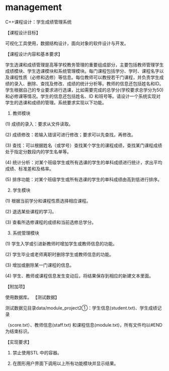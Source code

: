 # management
C++课程设计：学生成绩管理系统

【课程设计目标】

可视化工具使用，数据结构设计，面向对象的软件设计与开发。

【课程设计内容和基本要求】

学生选课和成绩管理是高等学校教务管理的重要组成部分，主要包括教师管理学生成绩模块、学生选课模块和系统管理模块。每门课程包括学分、学时、课程名字以及课程性质（必修和选修）等信息。每位教师可以教授若干门课程，并负责学生成绩的录入、删除、查找及修改、成绩的统计分析等。教师的信息还包括姓名和ID。学生根据自己的专业要求进行选课，比如需要完成的总学分(学校要求总学分为50) 和必修课等情况。学生的信息还包括姓名、ID 和班号等。请设计一个系统实现对学生的选课和成绩的管理。系统要求实现以下功能。

1. 教师模块

(1) 成绩的录入：要求从文件读取。

(2) 成绩修改：若输入错误可进行修改；要求可以先查找，再修改。

(3) 查找：可以根据姓名（或学号）查找某个学生的课程成绩，查找某门课程成绩处于指定分数段内的学生名单等。

(4) 统计分析：对某个班级学生或所有选课的学生的单科成绩进行统计，求出平均成绩、标准差和及格率。

(5) 排序功能：对某个班级学生或所有选课的学生的单科成绩由高到低进行排序。

2. 学生模块

(1) 根据当前学分和课程性质选择相应课程。

(2) 退选某些课程的学习。

(3) 查看所选修课程的成绩和当前选修总学分。

3. 系统管理模块

(1) 学生入学或引进新教师时增加学生或教师信息的功能。

(2) 学生毕业或老师离职时删除学生或教师信息的功能。

(3) 增加或删除某一门课程的信息。

(4) 学生、教师或课程信息发生变动后，将结果保存到相应的新建文本里面。

【附加项】

使用数据库。
【测试数据】

测试数据见目录data/module_project2①：学生信息(student.txt)、学生成绩记录

（score.txt）、教师信息(staff.txt) 和课程信息(module.txt)，所有文件均以#END 为结束标识。

【实现要求】

1. 禁止使用STL 中的容器。

2. 在图形用户界面下调用以上所有功能模块并显示结果。

